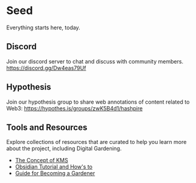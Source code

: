 # Seed

Everything starts here, today.

## Discord

Join our discord server to chat and discuss with community members.
<https://discord.gg/Dw4eas79Uf>

## Hypothesis

Join our hypothesis group to share web annotations of content related to Web3: <https://hypothes.is/groups/zwK5B4d1/hashpire>

## Tools and Resources

Explore collections of resources that are curated to help you learn more about the project, including Digital Gardening.
- [The Concept of KMS](https://github.com/hashpire/seed/blob/main/Resources/KMS.md)
- [Obsidian Tutorial and How's to](https://github.com/hashpire/seed/blob/main/Resources/Obsidian.md)
- [Guide for Becoming a Gardener](https://github.com/hashpire/seed/blob/main/Resources/Digital%20Garden.md)
